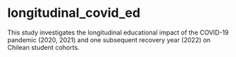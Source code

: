 # longitudinal_covid_ed
This study investigates the longitudinal educational impact of the COVID-19 pandemic (2020, 2021) and one subsequent recovery year (2022) on Chilean student cohorts. 

